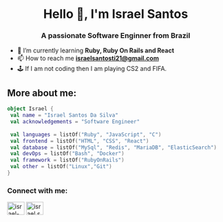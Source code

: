 
  
<h1 align="center">Hello 👋, I'm Israel Santos</h1>
<h3 align="center">A passionate Software Enginner from Brazil</h3>


- 🌱 I’m currently learning **Ruby, Ruby On Rails and React**
- 📫 How to reach me **israelsantosti21@gmail.com**
- 🕹 If I am not coding then I am playing CS2 and FIFA.<br>


## **More about me:**

```kotlin
object Israel {
 val name = "Israel Santos Da Silva"
 val acknowledgements = "Software Engineer"
 
 val languages = listOf("Ruby", "JavaScript", "C") 
 val frontend = listOf("HTML", "CSS", "React") 
 val database = listOf("MySql", "Redis", "MariaDB", "ElasticSearch") 
 val devOps = listOf("Bash", "Docker")
 val framework = listOf("RubyOnRails")
 val other = listOf("Linux","Git")
}
```

<h3 align="left">Connect with me:</h3>
<p align="left">
<a href="https://linkedin.com/in/israel-santos-94123915a" target="blank"><img align="center" src="https://raw.githubusercontent.com/rahuldkjain/github-profile-readme-generator/master/src/images/icons/Social/linked-in-alt.svg" alt="israel-santos-94123915a" height="30" width="40" /></a>
<a href="https://instagram.com/israel.santossilva.98/" target="blank"><img align="center" src="https://raw.githubusercontent.com/rahuldkjain/github-profile-readme-generator/master/src/images/icons/Social/instagram.svg" alt="israel.santossilva.98/" height="30" width="40" /></a>
</p>





